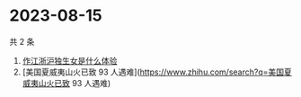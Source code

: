 # 2023-08-15

共 2 条

<!-- BEGIN ZHIHUSEARCH -->
<!-- 最后更新时间 Tue Aug 15 2023 04:10:18 GMT+0800 (China Standard Time) -->
1. [作江浙沪独生女是什么体验](https://www.zhihu.com/search?q=作江浙沪独生女是什么体验)
1. [美国夏威夷山火已致 93 人遇难](https://www.zhihu.com/search?q=美国夏威夷山火已致 93 人遇难)
<!-- END ZHIHUSEARCH -->
